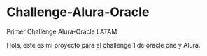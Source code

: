 # Challenge-Alura-Oracle
Primer Challenge Alura-Oracle LATAM

Hola, este es mi proyecto para el challenge 1 de oracle one y Alura.
